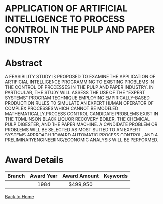 
APPLICATION OF ARTIFICIAL INTELLIGENCE TO PROCESS CONTROL IN THE PULP AND PAPER INDUSTRY
========================================================================================

# Abstract


A FEASIBILITY STUDY IS PROPOSED TO EXAMINE THE APPLICATION OF ARTIFICIAL INTELLIGENCE PROGRAMMING TO EXISTING PROBLEMS IN THE CONTROL OF PROCESSES IN THE PULP AND PAPER INDUSTRY. IN PARTICULAR, THE STUDY WILL ASSESS THE USE OF THE "EXPERT SYSTEMS" PROGRAM TECHNIQUE EMPLOYING EMPIRICALLY-BASED PRODUCTION RULES TO SIMULATE AN EXPERT HUMAN OPERATOR OF COMPLEX PROCESSES WHICH CANNOT BE MODELED MATHEMATICALLY.PROCESS CONTROL CANDIDATE PROBLEMS EXIST IN THE TOMLINSON BLACK LIQUOR RECOVERY BOILER, THE CHEMICAL PULP DIGESTER, AND THE PAPER MACHINE. A CANDIDATE PROBLEM OR PROBLEMS WILL BE SELECTED AS MOST SUITED TO AN EXPERT SYSTEMS APPROACH TOWARD AUTOMATIC PROCESS CONTROL, AND A PRELIMINARYENGINEERING/ECONOMIC ANALYSIS WILL BE PERFORMED.  

# Award Details

|Branch|Award Year|Award Amount|Keywords|
| :---: | :---: | :---: | :---: |
||1984|$499,950||
  
  


[Back to Home](https://github.com/chrischow/dod_sbir_awards/CC/#863)